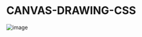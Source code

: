 # CANVAS-DRAWING-CSS

![image](https://user-images.githubusercontent.com/80236502/153126262-73b631bd-e733-42ae-9a0d-242394ee164b.png)
